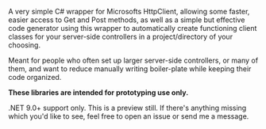 A very simple C# wrapper for Microsofts HttpClient, allowing some faster, easier access to Get and Post methods, as well as a simple but effective code generator using this wrapper to automatically create functioning client classes for your server-side controllers in a project/directory of your choosing.

Meant for people who often set up larger server-side controllers, or many of them, and want to reduce manually writing boiler-plate while keeping their code organized.

**These libraries are intended for prototyping use only.**

.NET 9.0+ support only. This is a preview still. If there's anything missing which you'd like to see, feel free to open an issue or send me a message.
